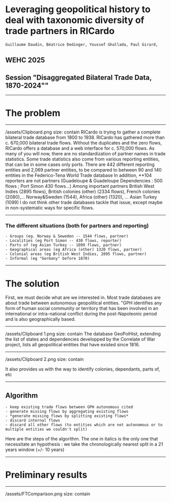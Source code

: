 # Leveraging geopolitical history to deal with taxonomic diversity of trade partners in RICardo
	Guillaume Daudin, Béatrice Dedinger, Youssef Ghallada, Paul Girard, 
## WEHC 2025
## Session "Disaggregated Bilateral Trade Data, 1870-2024""


---
# The problem


---


/assets/Clipboard.png
size: contain
RICardo is trying to gather a complete bilateral trade database from 1800 to 1938.
RICardo has gathered more than c. 670,000 bilateral trade flows. Without the duplicates and the zero flows, RICardo offers a database and a web interface for c. 570,000 flows. 
As many of you will now, there are no standardization of partner names in trade statistics. Some trade statistics also come from various reporting entities, that can be in some cases only ports.
There are 442 different reporting entities and 2,069 partner entities, to be compared to between 90 and 140 entities in the Federico-Tena World Trade database
In addition, **104 reporters are not partners (Guadeloupe & Guadeloupe Dependencies : 500 flows ; Port Simon 430 flows...)
Among important partners British West Indies (2895 flows), British colonies (other) (2334 flows), French colonies (2080),... Norway&Sweden (1544), Africa (other) (1320), ... Asian Turkey (1099)
I do not think other trade databases tackle that issue, except maybe in non-systematic ways for specific flows.


---
### The different situations (both for partners and reporting)
	- Groups (eg. Norway & Seweden -- 1544 flows, partner)
	- Localities (eg Port Simon -- 430 flows, reporter)
	- Parts of (eg Asian Turkey -- 1099 flows, partner)
	- Geographical areas (eg Africa (other) 1320 flows, partner)
	- Colonial areas (eg British West Indies, 2895 flows, partner)
	- Informal (eg "Germany" before 1870)
---
# The solution
First, we must decide what are we interested in.
Most trade databases are about trade between autonomous geopolitical entities.
"GPH identifies any form of human social
community or territory that has been involved in an
international or intra-national conflict during the
post-Napoleonic period and is also geographically
based.

---

/assets/Clipboard 1.png
size: contain
The database GeoPolHist, extending the list of states and dependencies developped by the Correlate of War project, lists all geopolitical entities that have existed since 1816.

---


/assets/Clipboard 2.png
size: contain

It also provides us with the way to identify colonies, dependants, parts of, etc

---
## Algorithm
	- keep existing trade flows between GPH autonomous cited
	- generate missing flows by aggregating existing flows
	- *generate missing flows by splitting existing flows*
	- discard internal flows
	- discard all other flows (to entities which are not autonomous or to multiple entities we couldn't split)
Here are the steps of the algorithm. The one in italics is the only one that necessitate an hypothesis : we take the chronologically nearest split in a 21 years window (+/- 10 years)

---
# Preliminary results


---


/assets/FTComparison.png
size: contain

